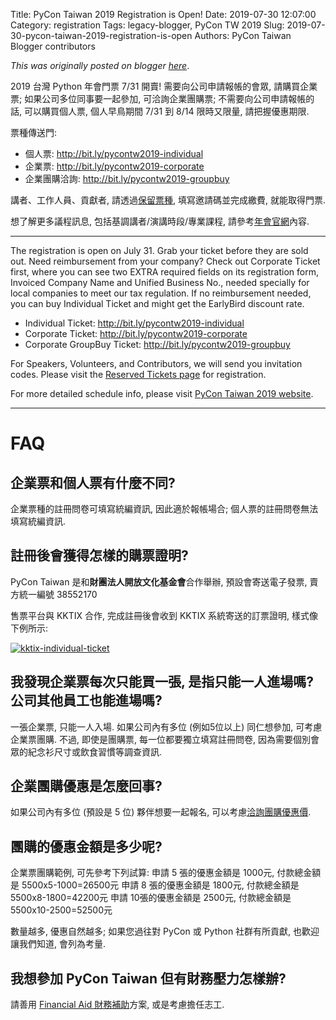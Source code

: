 Title: PyCon Taiwan 2019 Registration is Open!
Date: 2019-07-30 12:07:00
Category: registration
Tags: legacy-blogger, PyCon TW 2019
Slug: 2019-07-30-pycon-taiwan-2019-registration-is-open
Authors: PyCon Taiwan Blogger contributors

*This was originally posted on blogger [here](https://pycontw.blogspot.com/2019/07/pycon-taiwan-2019-registration-is-open.html)*.

<!--more-->

2019 台灣 Python 年會門票 7/31 開賣! 需要向公司申請報帳的會眾, 請購買企業票; 如果公司多位同事要一起參加, 可洽詢企業團購票; 不需要向公司申請報帳的話, 可以購買個人票, 個人早鳥期間 7/31 到 8/14 限時又限量, 請把握優惠期限.

票種傳送門:

* 個人票: <http://bit.ly/pycontw2019-individual>
* 企業票: <http://bit.ly/pycontw2019-corporate>
* 企業團購洽詢: <http://bit.ly/pycontw2019-groupbuy>

講者、工作人員、貢獻者, 請透過[保留票種](http://bit.ly/pycontw2019-reserved), 填寫邀請碼並完成繳費, 就能取得門票.

想了解更多議程訊息, 包括基調講者/演講時段/專業課程, 請參考[年會官網](http://tw.pycon.org/2019)內容.

---

The registration is open on July 31. Grab your ticket before they are sold out. Need reimbursement from your company? Check out Corporate Ticket first, where you can see two EXTRA required fields on its registration form, Invoiced Company Name and Unified Business No., needed specially for local companies to meet our tax regulation. If no reimbursement needed, you can buy Individual Ticket and might get the EarlyBird discount rate.

* Individual Ticket: <http://bit.ly/pycontw2019-individual>
* Corporate Ticket: <http://bit.ly/pycontw2019-corporate>
* Corporate GroupBuy Ticket: <http://bit.ly/pycontw2019-groupbuy>

For Speakers, Volunteers, and Contributors, we will send you invitation codes. Please visit the [Reserved Tickets page](http://bit.ly/pycontw2019-reserved) for registration.

For more detailed schedule info, please visit [PyCon Taiwan 2019 website](http://tw.pycon.org/2019).

---

# FAQ

## 企業票和個人票有什麼不同?

企業票種的註冊問卷可填寫統編資訊, 因此適於報帳場合; 個人票的註冊問卷無法填寫統編資訊.

## 註冊後會獲得怎樣的購票證明?

PyCon Taiwan 是和**財團法人開放文化基金會**合作舉辦, 預設會寄送電子發票, 賣方統一編號 38552170

售票平台與 KKTIX 合作, 完成註冊後會收到 KKTIX 系統寄送的訂票證明, 樣式像下例所示:

[![kktix-individual-ticket](https://4.bp.blogspot.com/-Dp3ce5KF9BI/XUlBycOHkzI/AAAAAAAAW7g/DmOSmeWF6kYR2LPWLJm8MJvUDdEaXxJ_gCLcBGAs/s1600/kktix-individual-ticket.png)](https://4.bp.blogspot.com/-Dp3ce5KF9BI/XUlBycOHkzI/AAAAAAAAW7g/DmOSmeWF6kYR2LPWLJm8MJvUDdEaXxJ_gCLcBGAs/s1600/kktix-individual-ticket.png)

## 我發現企業票每次只能買一張, 是指只能一人進場嗎? 公司其他員工也能進場嗎?

一張企業票, 只能一人入場.
如果公司內有多位 (例如5位以上) 同仁想參加, 可考慮企業票團購.
不過, 即使是團購票, 每一位都要獨立填寫註冊問卷, 因為需要個別會眾的紀念衫尺寸或飲食習慣等調查資訊.

## 企業團購優惠是怎麼回事?

如果公司內有多位 (預設是 5 位) 夥伴想要一起報名, 可以考慮[洽詢團購優惠價](http://bit.ly/pycontw2019-groupbuy).

## 團購的優惠金額是多少呢?

企業票團購範例, 可先參考下列試算:
申請 5 張的優惠金額是 1000元, 付款總金額是 5500x5-1000=26500元
申請 8 張的優惠金額是 1800元, 付款總金額是 5500x8-1800=42200元
申請 10張的優惠金額是 2500元, 付款總金額是 5500x10-2500=52500元

數量越多, 優惠自然越多; 如果您過往對 PyCon 或 Python 社群有所貢獻, 也歡迎讓我們知道, 會列為考量.

## 我想參加 PyCon Taiwan 但有財務壓力怎樣辦?

請善用 [Financial Aid 財務補助](https://tw.pycon.org/2019/registration/financial-aid/)方案, 或是考慮擔任志工.
